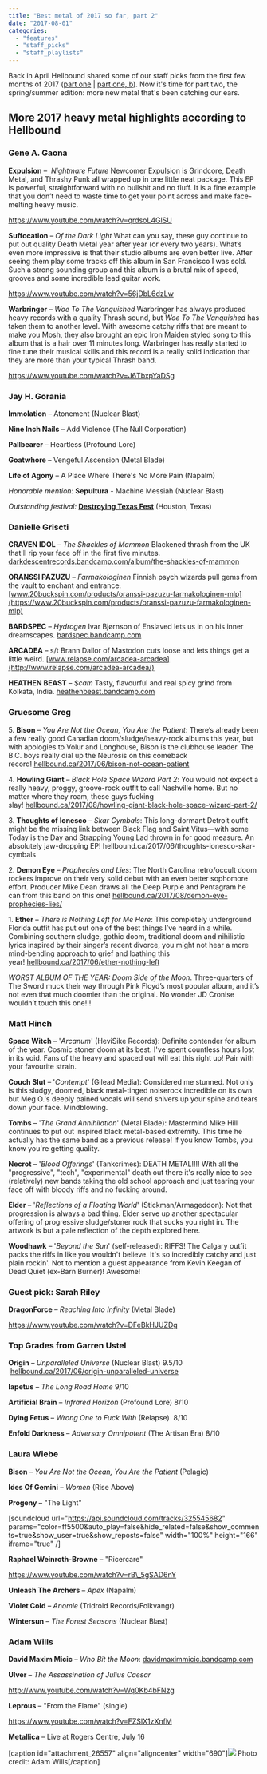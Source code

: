 ```yaml
---
title: "Best metal of 2017 so far, part 2"
date: "2017-08-01"
categories: 
  - "features"
  - "staff_picks"
  - "staff_playlists"
---
```


Back in April Hellbound shared some of our staff picks from the first few months of 2017 ([part one](https://hellbound.ca/2017/04/new-year-new-metal-2017-part-1/) | [part one, b](https://hellbound.ca/2017/04/new-year-new-metal-2017-part-1b/)). Now it's time for part two, the spring/summer edition: more new metal that's been catching our ears.

## More 2017 heavy metal highlights according to Hellbound

### Gene A. Gaona

**Expulsion** –  _Nightmare Future_ Newcomer Expulsion is Grindcore, Death Metal, and Thrashy Punk all wrapped up in one little neat package. This EP is powerful, straightforward with no bullshit and no fluff. It is a fine example that you don’t need to waste time to get your point across and make face-melting heavy music.

https://www.youtube.com/watch?v=qrdsoL4GlSU

**Suffocation** – _Of the Dark Light_ What can you say, these guy continue to put out quality Death Metal year after year (or every two years). What’s even more impressive is that their studio albums are even better live. After seeing them play some tracks off this album in San Francisco I was sold. Such a strong sounding group and this album is a brutal mix of speed, grooves and some incredible lead guitar work.

https://www.youtube.com/watch?v=56jDbL6dzLw

**Warbringer** – _Woe To The Vanquished_ Warbringer has always produced heavy records with a quality Thrash sound, but _Woe To The Vanquished_ has taken them to another level. With awesome catchy riffs that are meant to make you Mosh, they also brought an epic Iron Maiden styled song to this album that is a hair over 11 minutes long. Warbringer has really started to fine tune their musical skills and this record is a really solid indication that they are more than your typical Thrash band.

https://www.youtube.com/watch?v=J6TbxpYaDSg

### Jay H. Gorania

**Immolation** – Atonement (Nuclear Blast)

**Nine Inch Nails** – Add Violence (The Null Corporation)

**Pallbearer** – Heartless (Profound Lore)

**Goatwhore** – Vengeful Ascension (Metal Blade)

**Life of Agony** – A Place Where There's No More Pain (Napalm)

_Honorable mention:_ **Sepultura** - Machine Messiah (Nuclear Blast)

_Outstanding festival:_ [**Destroying Texas Fest**](https://www.facebook.com/DestroyingTexasFest/) (Houston, Texas)

### Danielle Griscti

**CRAVEN IDOL** – _The Shackles of Mammon_ Blackened thrash from the UK that'll rip your face off in the first five minutes. [darkdescentrecords.bandcamp.com/album/the-shackles-of-mammon](https://darkdescentrecords.bandcamp.com/album/the-shackles-of-mammon)

**ORANSSI PAZUZU** – _Farmakologinen_ Finnish psych wizards pull gems from the vault to enchant and entrance. [www.20buckspin.com/products/oranssi-pazuzu-farmakologinen-mlp](https://www.20buckspin.com/products/oranssi-pazuzu-farmakologinen-mlp)

**BARDSPEC** – _Hydrogen_ Ivar Bjørnson of Enslaved lets us in on his inner dreamscapes. [bardspec.bandcamp.com](https://bardspec.bandcamp.com/)

**ARCADEA** – s/t Brann Dailor of Mastodon cuts loose and lets things get a little weird. [www.relapse.com/arcadea-arcadea](http://www.relapse.com/arcadea-arcadea/)

**HEATHEN BEAST** – _$cam_ Tasty, flavourful and real spicy grind from Kolkata, India. [heathenbeast.bandcamp.com](https://heathenbeast.bandcamp.com/)

### Gruesome Greg

5\. **Bison** – _You Are Not the Ocean, You Are the Patient_: There’s already been a few really good Canadian doom/sludge/heavy-rock albums this year, but with apologies to Volur and Longhouse, Bison is the clubhouse leader. The B.C. boys really dial up the Neurosis on this comeback record! [hellbound.ca/2017/06/bison-not-ocean-patient](https://hellbound.ca/2017/06/bison-not-ocean-patient)

4\. **Howling Giant** – _Black Hole Space Wizard Part 2_: You would not expect a really heavy, proggy, groove-rock outfit to call Nashville home. But no matter where they roam, these guys fucking slay! [hellbound.ca/2017/08/howling-giant-black-hole-space-wizard-part-2/](https://hellbound.ca/2017/08/howling-giant-black-hole-space-wizard-part-2/)

3\. **Thoughts of Ionesco** – _Skar Cymbals_: This long-dormant Detroit outfit might be the missing link between Black Flag and Saint Vitus—with some Today is the Day and Strapping Young Lad thrown in for good measure. An absolutely jaw-dropping EP! hellbound.ca/2017/06/thoughts-ionesco-skar-cymbals

2\. **Demon Eye** – _Prophecies and Lies_: The North Carolina retro/occult doom rockers improve on their very solid debut with an even better sophomore effort. Producer Mike Dean draws all the Deep Purple and Pentagram he can from this band on this one! [hellbound.ca/2017/08/demon-eye-prophecies-lies/](https://hellbound.ca/2017/08/demon-eye-prophecies-lies/)

1\. **Ether** – _There is Nothing Left for Me Here_: This completely underground Florida outfit has put out one of the best things I’ve heard in a while. Combining southern sludge, gothic doom, traditional doom and nihilistic lyrics inspired by their singer’s recent divorce, you might not hear a more mind-bending approach to grief and loathing this year! [hellbound.ca/2017/06/ether-nothing-left](https://hellbound.ca/2017/06/ether-nothing-left)

_WORST ALBUM OF THE YEAR:_ _Doom Side of the Moon_. Three-quarters of The Sword muck their way through Pink Floyd’s most popular album, and it’s not even that much doomier than the original. No wonder JD Cronise wouldn’t touch this one!!!

### Matt Hinch

**Space Witch** – '_Arcanum_' (HeviSike Records): Definite contender for album of the year. Cosmic stoner doom at its best. I've spent countless hours lost in its void. Fans of the heavy and spaced out will eat this right up! Pair with your favourite strain.

**Couch Slut** – '_Contempt_' (Gilead Media): Considered me stunned. Not only is this sludgy, doomed, black metal-tinged noiserock incredible on its own but Meg O.'s deeply pained vocals will send shivers up your spine and tears down your face. Mindblowing.

**Tombs** – '_The Grand Annihilation_' (Metal Blade): Mastermind Mike Hill continues to put out inspired black metal-based extremity. This time he actually has the same band as a previous release! If you know Tombs, you know you're getting quality.

**Necrot** – '_Blood Offerings_' (Tankcrimes): DEATH METAL!!!! With all the "progressive", "tech", "experimental" death out there it's really nice to see (relatively) new bands taking the old school approach and just tearing your face off with bloody riffs and no fucking around.

**Elder** – '_Reflections of a Floating World_' (Stickman/Armageddon): Not that progression is always a bad thing. Elder serve up another spectacular offering of progressive sludge/stoner rock that sucks you right in. The artwork is but a pale reflection of the depth explored here.

**Woodhawk** – '_Beyond the Sun_' (self-released): RIFFS! The Calgary outfit packs the riffs in like you wouldn't believe. It's so incredibly catchy and just plain rockin'. Not to mention a guest appearance from Kevin Keegan of Dead Quiet (ex-Barn Burner)! Awesome!

### Guest pick: Sarah Riley

**DragonForce** – _Reaching Into Infinity_ (Metal Blade)

https://www.youtube.com/watch?v=DFeBkHJUZDg

### Top Grades from Garren Ustel

**Origin** – _Unparalleled Universe_ (Nuclear Blast) 9.5/10  [hellbound.ca/2017/06/origin-unparalleled-universe](https://hellbound.ca/2017/08/demon-eye-prophecies-lies/)

**Iapetus** – _The Long Road Home_ 9/10

**Artificial Brain** – _Infrared Horizon_ (Profound Lore) 8/10

**Dying Fetus** – _Wrong One to Fuck With_ (Relapse)  8/10

**Enfold Darkness** – _Adversary Omnipotent_ (The Artisan Era) 8/10

### Laura Wiebe

**Bison** – _You Are Not the Ocean, You Are the Patient_ (Pelagic)

**Ides Of Gemini** – _Women_ (Rise Above)

**Progeny** – "The Light"

\[soundcloud url="https://api.soundcloud.com/tracks/325545682" params="color=ff5500&auto\_play=false&hide\_related=false&show\_comments=true&show\_user=true&show\_reposts=false" width="100%" height="166" iframe="true" /\]

**Raphael Weinroth-Browne** – "Ricercare"

https://www.youtube.com/watch?v=rB\_5gSAD6nY

**Unleash The Archers** – _Apex_ (Napalm)

**Violet Cold** – _Anomie_ (Tridroid Records/Folkvangr)

**Wintersun** – _The Forest Seasons_ (Nuclear Blast)

### Adam Wills

**David Maxim Micic** – _Who Bit the Moon_: [davidmaximmicic.bandcamp.com](https://davidmaximmicic.bandcamp.com/)

**Ulver** – _The Assassination of Julius Caesar_

http://www.youtube.com/watch?v=Wq0Kb4bFNzg

**Leprous** – "From the Flame" (single)

https://www.youtube.com/watch?v=FZSlX1zXnfM

**Metallica** – Live at Rogers Centre, July 16

\[caption id="attachment\_26557" align="aligncenter" width="690"\]![](https://hellbound.ca/wp-content/uploads/2017/08/IMG_3841-1024x683.jpg) Photo credit: Adam Wills\[/caption\]

